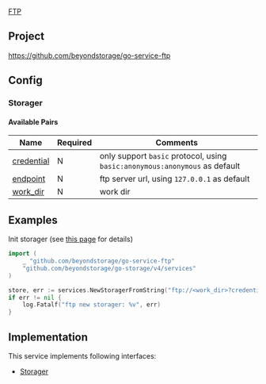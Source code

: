 [FTP](https://datatracker.ietf.org/doc/html/rfc959)

## Project

<https://github.com/beyondstorage/go-service-ftp>

## Config

### Storager

#### Available Pairs

| Name                               | Required | Comments       |
|------------------------------------|----------|----------------|
| [credential](../pairs/endpoint.md) | N        | only support `basic` protocol, using `basic:anonymous:anonymous` as default |
| [endpoint](../pairs/endpoint.md)   | N        | ftp server url, using `127.0.0.1` as default |
| [work_dir](../pairs/work_dir.md)   | N        | work dir       |

## Examples

Init storager (see [this page](../operations/index.md#how-to-initialize-a-servicerstorager) for details)

```go
import (
    _ "github.com/beyondstorage/go-service-ftp"
    "github.com/beyondstorage/go-storage/v4/services"
)

store, err := services.NewStoragerFromString("ftp://<work_dir>?credential=basic:<user>:<password>&endpoint=tcp:<host>:<port>")
if err != nil {
    log.Fatalf("ftp new storager: %v", err)
}
```

## Implementation

This service implements following interfaces:

- [Storager](../operations/storager/index.md)
